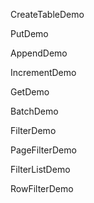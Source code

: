

CreateTableDemo

PutDemo

AppendDemo

IncrementDemo

GetDemo

BatchDemo

FilterDemo

PageFilterDemo

FilterListDemo

RowFilterDemo

